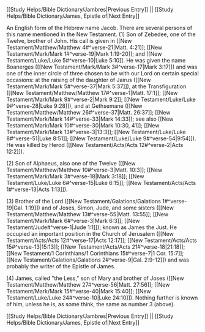 [[Study Helps/Bible Dictionary/Jambres|Previous Entry]]  ||  [[Study Helps/Bible Dictionary/James, Epistle of|Next Entry]]

 An English form of the Hebrew name Jacob. There are several persons of this name mentioned in the New Testament. (1) Son of Zebedee, one of the Twelve, brother of John. His call is given in [[New Testament/Matthew/Matthew 4#^verse-21|Matt. 4:21]]; [[New Testament/Mark/Mark 1#^verse-19|Mark 1:19-20]]; and [[New Testament/Luke/Luke 5#^verse-10|Luke 5:10]]. He was given the name Boanerges ([[New Testament/Mark/Mark 3#^verse-17|Mark 3:17]]) and was one of the inner circle of three chosen to be with our Lord on certain special occasions: at the raising of the daughter of Jairus ([[New Testament/Mark/Mark 5#^verse-37|Mark 5:37]]), at the Transfiguration ([[New Testament/Matthew/Matthew 17#^verse-1|Matt. 17:1]]; [[New Testament/Mark/Mark 9#^verse-2|Mark 9:2]]; [[New Testament/Luke/Luke 9#^verse-28|Luke 9:28]]), and at Gethsemane ([[New Testament/Matthew/Matthew 26#^verse-37|Matt. 26:37]]; [[New Testament/Mark/Mark 14#^verse-33|Mark 14:33]]; see also [[New Testament/Mark/Mark 10#^verse-30|Mark 10:30, 41]]; [[New Testament/Mark/Mark 13#^verse-3|13:3]]; [[New Testament/Luke/Luke 8#^verse-51|Luke 8:51]]; [[New Testament/Luke/Luke 9#^verse-54|9:54]]). He was killed by Herod ([[New Testament/Acts/Acts 12#^verse-2|Acts 12:2]]).

 (2) Son of Alphaeus, also one of the Twelve ([[New Testament/Matthew/Matthew 10#^verse-3|Matt. 10:3]]; [[New Testament/Mark/Mark 3#^verse-18|Mark 3:18]]; [[New Testament/Luke/Luke 6#^verse-15|Luke 6:15]]; [[New Testament/Acts/Acts 1#^verse-13|Acts 1:13]]).

 (3) Brother of the Lord ([[New Testament/Galations/Galations 1#^verse-19|Gal. 1:19]]) and of Joses, Simon, Jude, and some sisters ([[New Testament/Matthew/Matthew 13#^verse-55|Matt. 13:55]]; [[New Testament/Mark/Mark 6#^verse-3|Mark 6:3]]; [[New Testament/Jude#^verse-1|Jude 1:1]]); known as James the Just. He occupied an important position in the Church of Jerusalem ([[New Testament/Acts/Acts 12#^verse-17|Acts 12:17]]; [[New Testament/Acts/Acts 15#^verse-13|15:13]]; [[New Testament/Acts/Acts 21#^verse-18|21:18]]; [[New Testament/1 Corinthians/1 Corinthians 15#^verse-7|1 Cor. 15:7]]; [[New Testament/Galations/Galations 2#^verse-9|Gal. 2:9-12]]) and was probably the writer of the Epistle of James.

 (4) James, called "the Less," son of Mary and brother of Joses ([[New Testament/Matthew/Matthew 27#^verse-56|Matt. 27:56]]; [[New Testament/Mark/Mark 15#^verse-40|Mark 15:40]]; [[New Testament/Luke/Luke 24#^verse-10|Luke 24:10]]). Nothing further is known of him, unless he is, as some think, the same as number 3 (above).

[[Study Helps/Bible Dictionary/Jambres|Previous Entry]]  ||  [[Study Helps/Bible Dictionary/James, Epistle of|Next Entry]]